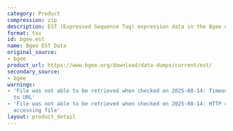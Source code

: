 ```yaml
---
category: Product
compression: zip
description: EST (Expressed Sequence Tag) expression data in the Bgee database
format: tsv
id: bgee.est
name: Bgee EST Data
original_source:
- bgee
product_url: https://www.bgee.org/download/data-dumps/current/est/
secondary_source:
- bgee
warnings:
- 'File was not able to be retrieved when checked on 2025-08-14: Timeout connecting
  to URL'
- 'File was not able to be retrieved when checked on 2025-08-14: HTTP 404 error when
  accessing file'
layout: product_detail
---
```


